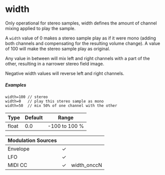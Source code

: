 # width

Only operational for stereo samples, width defines the amount of channel mixing
applied to play the sample.

A `width` value of 0 makes a stereo sample play as if it were mono (adding both
channels and compensating for the resulting volume change). A value of 100 will
make the stereo sample play as original.

Any value in between will mix left and right channels with a part of the other,
resulting in a narrower stereo field image.

Negative width values will reverse left and right channels.

##### Examples

```
width=100 // stereo
width=0   // play this stereo sample as mono
width=50  // mix 50% of one channel with the other
```

| Type  | Default | Range         |
| ---   | ---     | ---           |
| float | 0.0     | -100 to 100 % |

| Modulation Sources |       |             |
| :---               | :---: |    :---     |
| Envelope           |   ✓   |             |
| LFO                |   ✓   |             |
| MIDI CC            |   ✓   | width_onccN |
